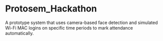 # Protosem_Hackathon
A prototype system that uses camera-based face detection and simulated Wi-Fi MAC logins on specific time periods to mark attendance automatically. 
